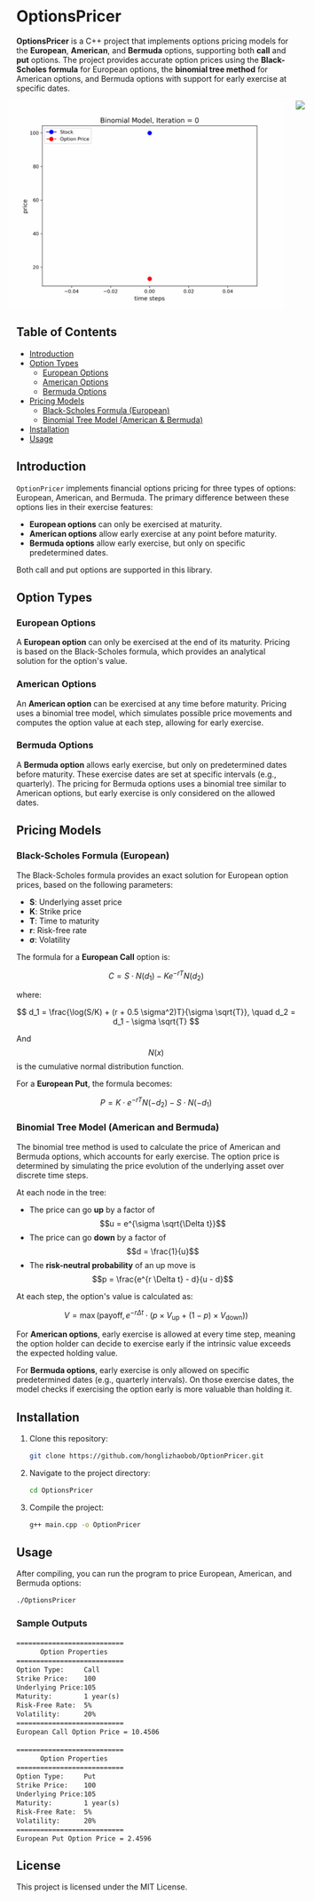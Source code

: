 
# OptionsPricer

**OptionsPricer** is a C++ project that implements options pricing models for the **European**, **American**, and **Bermuda** options, supporting both **call** and **put** options. The project provides accurate option prices using the **Black-Scholes formula** for European options, the **binomial tree method** for American options, and Bermuda options with support for early exercise at specific dates.



<div style="display: flex; justify-content: center;">
  <img src="animations/option_pricing.gif" width="500px" style="margin-right: 20px;" />
  <img src="animations/monte_carlo_pricing_with_option_convergence.gif" width="500px" />
</div>



## Table of Contents
- [Introduction](#introduction)
- [Option Types](#option-types)
  - [European Options](#european-options)
  - [American Options](#american-options)
  - [Bermuda Options](#bermuda-options)
- [Pricing Models](#pricing-models)
  - [Black-Scholes Formula (European)](#black-scholes-formula-european)
  - [Binomial Tree Model (American & Bermuda)](#binomial-tree-model-american-and-bermuda)
- [Installation](#installation)
- [Usage](#usage)

## Introduction
`OptionPricer` implements financial options pricing for three types of options: European, American, and Bermuda. The primary difference between these options lies in their exercise features:
- **European options** can only be exercised at maturity.
- **American options** allow early exercise at any point before maturity.
- **Bermuda options** allow early exercise, but only on specific predetermined dates.

Both call and put options are supported in this library.

## Option Types

### European Options
A **European option** can only be exercised at the end of its maturity. Pricing is based on the Black-Scholes formula, which provides an analytical solution for the option's value.

### American Options
An **American option** can be exercised at any time before maturity. Pricing uses a binomial tree model, which simulates possible price movements and computes the option value at each step, allowing for early exercise.

### Bermuda Options
A **Bermuda option** allows early exercise, but only on predetermined dates before maturity. These exercise dates are set at specific intervals (e.g., quarterly). The pricing for Bermuda options uses a binomial tree similar to American options, but early exercise is only considered on the allowed dates.

## Pricing Models

### Black-Scholes Formula (European)
The Black-Scholes formula provides an exact solution for European option prices, based on the following parameters:
- **S**: Underlying asset price
- **K**: Strike price
- **T**: Time to maturity
- **r**: Risk-free rate
- **σ**: Volatility

The formula for a **European Call** option is:

$$
C = S \cdot N(d_1) - K e^{-rT} N(d_2)
$$

where: 

$$
d_1 = \frac{\log(S/K) + (r + 0.5 \sigma^2)T}{\sigma \sqrt{T}}, \quad d_2 = d_1 - \sigma \sqrt{T}
$$

And $$N(x)$$ is the cumulative normal distribution function.

For a **European Put**, the formula becomes:

$$
P = K \cdot e^{-rT} N(-d_2) - S \cdot N(-d_1)
$$

### Binomial Tree Model (American and Bermuda)
The binomial tree method is used to calculate the price of American and Bermuda options, which accounts for early exercise. The option price is determined by simulating the price evolution of the underlying asset over discrete time steps.

At each node in the tree:
- The price can go **up** by a factor of $$u = e^{\sigma \sqrt{\Delta t}}$$
- The price can go **down** by a factor of $$d = \frac{1}{u}$$
- The **risk-neutral probability** of an up move is $$p = \frac{e^{r \Delta t} - d}{u - d}$$

At each step, the option's value is calculated as:

$$
V = \max(\text{payoff}, e^{-r \Delta t}\cdot ( p \times V_{\text{up}} + (1 - p) \times V_{\text{down}}))
$$

For **American options**, early exercise is allowed at every time step, meaning the option holder can decide to exercise early if the intrinsic value exceeds the expected holding value.

For **Bermuda options**, early exercise is only allowed on specific predetermined dates (e.g., quarterly intervals). On those exercise dates, the model checks if exercising the option early is more valuable than holding it.

## Installation
1. Clone this repository:
   ```bash
   git clone https://github.com/honglizhaobob/OptionPricer.git
   ```
2. Navigate to the project directory:
   ```bash
   cd OptionsPricer
   ```
3. Compile the project:
   ```bash
   g++ main.cpp -o OptionPricer
   ```

## Usage
After compiling, you can run the program to price European, American, and Bermuda options:

```bash
./OptionsPricer
```

### Sample Outputs
```
===========================
      Option Properties     
===========================
Option Type:     Call
Strike Price:    100
Underlying Price:105
Maturity:        1 year(s)
Risk-Free Rate:  5%
Volatility:      20%
===========================
European Call Option Price = 10.4506

===========================
      Option Properties     
===========================
Option Type:     Put
Strike Price:    100
Underlying Price:105
Maturity:        1 year(s)
Risk-Free Rate:  5%
Volatility:      20%
===========================
European Put Option Price = 2.4596
```

## License
This project is licensed under the MIT License.
